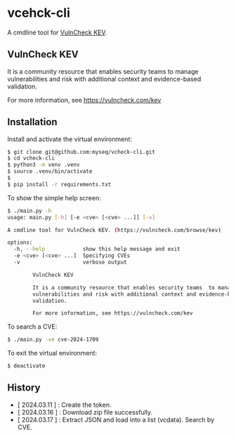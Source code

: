 # vcehck-cli

A cmdline tool for [VulnCheck KEV](https://vulncheck.com/browse/kev).

## VulnCheck KEV

It is a community resource that enables security teams to manage vulnerabilities and risk with additional context and evidence-based
validation.

For more information, see https://vulncheck.com/kev

## Installation

Install and activate the virtual environment:
```bash
$ git clone git@github.com:myseq/vcheck-cli.git
$ cd vcheck-cli
$ python3 -m venv .venv
$ source .venv/bin/activate
$
$ pip install -r requirements.txt
```

To show the simple help screen:
```bash
$ ./main.py -h
usage: main.py [-h] [-e <cve> [<cve> ...]] [-v]

A cmdline tool for VulnCheck KEV. (https://vulncheck.com/browse/kev)

options:
  -h, --help            show this help message and exit
  -e <cve> [<cve> ...]  Specifying CVEs
  -v                    verbose output

        VulnCheck KEV

        It is a community resource that enables security teams  to manage
        vulnerabilities and risk with additional context and evidence-based
        validation.

        For more information, see https://vulncheck.com/kev

```

To search a CVE: 
```bash
$ ./main.py -ve cve-2024-1709
```

To exit the virtual environment:
```bash
$ deactivate
```

## History

 - [ 2024.03.11 ] : Create the token.
 - [ 2024.03.16 ] : Download zip file successfully.
 - [ 2024.03.17 ] : Extract JSON and load into a list (vcdata). Search by CVE.

